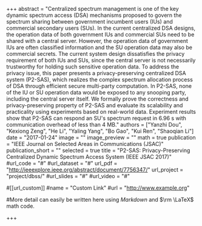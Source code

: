 +++
abstract = "Centralized spectrum management is one of the key dynamic spectrum access (DSA) mechanisms proposed to govern the spectrum sharing between government incumbent users (IUs) and commercial secondary users (SUs). In the current centralized DSA designs, the operation data of both government IUs and commercial SUs need to be shared with a central server. However, the operation data of government IUs are often classified information and the SU operation data may also be commercial secrets. The current system design dissatisfies the privacy requirement of both IUs and SUs, since the central server is not necessarily trustworthy for holding such sensitive operation data. To address the privacy issue, this paper presents a privacy-preserving centralized DSA system (P2-SAS), which realizes the complex spectrum allocation process of DSA through efficient secure multi-party computation. In P2-SAS, none of the IU or SU operation data would be exposed to any snooping party, including the central server itself. We formally prove the correctness and privacy-preserving property of P2-SAS and evaluate its scalability and practicality using experiments based on real-world data. Experiment results show that P2-SAS can respond an SU's spectrum request in 6.96 s with communication overhead of less than 4 MB."
authors = ["Yanzhi Dou", "Kexiong Zeng", "He Li", "Yaling Yang", "Bo Gao", "Kui Ren", "Shaoqian Li"]
date = "2017-01-24"
image = ""
image_preview = ""
math = true
publication = "IEEE Journal on Selected Areas in Communications (JSAC)"
publication_short = ""
selected = true
title = "P2-SAS: Privacy-Preserving Centralized Dynamic Spectrum Access System (IEEE JSAC 2017)"
#url_code = "#"
#url_dataset = "#"
url_pdf = "http://ieeexplore.ieee.org/abstract/document/7756347/"
url_project = "project/dbss/"
#url_slides = "#"
#url_video = "#"

#[[url_custom]]
#name = "Custom Link"
#url = "http://www.example.org"

#More detail can easily be written here using *Markdown* and $\rm \LaTeX$ math code.

+++

